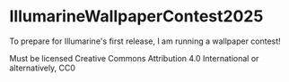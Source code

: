 # IllumarineWallpaperContest2025

To prepare for Illumarine's first release, I am running a wallpaper contest!

Must be licensed Creative Commons Attribution 4.0 International or alternatively, CC0
